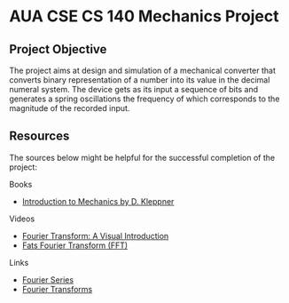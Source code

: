 # AUA CSE CS 140 Mechanics Project

## Project Objective

The project aims at design and simulation of a mechanical converter that converts binary 
representation of a number into its value in the decimal numeral system. The device gets
as its input a sequence of bits and generates a spring oscillations the frequency of which
corresponds to the magnitude of the recorded input.

## Resources

The sources below might be helpful for the successful completion of the project:

Books
- [Introduction to Mechanics by D. Kleppner](http://bayanbox.ir/view/7764531208313247331/Kleppner-D.-Kolenkow-R.J.-Introduction-to-Mechanics-2014.pdf)

Videos
- [Fourier Transform: A Visual Introduction](https://youtu.be/spUNpyF58BY)
- [Fats Fourier Transform (FFT)](https://youtu.be/h7apO7q16V0)

Links
- <a href= "https://www.math.purdue.edu/files/academic/courses/2014fall/MA16021/FourierSeries(nopauses).pdf"> Fourier Series</a>
- [Fourier Transforms](https://scholar.harvard.edu/files/schwartz/files/lecture8-fouriertransforms.pdf)
